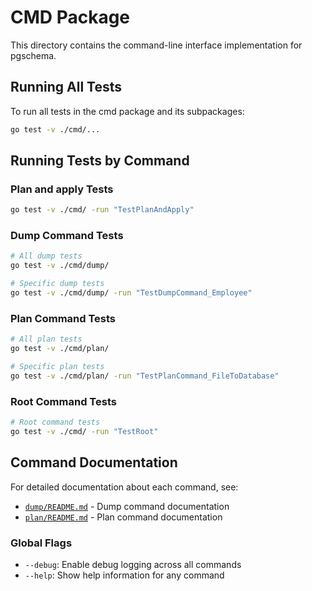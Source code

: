 # CMD Package

This directory contains the command-line interface implementation for pgschema.

## Running All Tests

To run all tests in the cmd package and its subpackages:

```bash
go test -v ./cmd/...
```

## Running Tests by Command

### Plan and apply Tests

```bash
go test -v ./cmd/ -run "TestPlanAndApply"
```

### Dump Command Tests

```bash
# All dump tests
go test -v ./cmd/dump/

# Specific dump tests
go test -v ./cmd/dump/ -run "TestDumpCommand_Employee"
```

### Plan Command Tests

```bash
# All plan tests
go test -v ./cmd/plan/

# Specific plan tests
go test -v ./cmd/plan/ -run "TestPlanCommand_FileToDatabase"
```

### Root Command Tests

```bash
# Root command tests
go test -v ./cmd/ -run "TestRoot"
```

## Command Documentation

For detailed documentation about each command, see:

- [`dump/README.md`](./dump/README.md) - Dump command documentation
- [`plan/README.md`](./plan/README.md) - Plan command documentation

### Global Flags

- `--debug`: Enable debug logging across all commands
- `--help`: Show help information for any command
